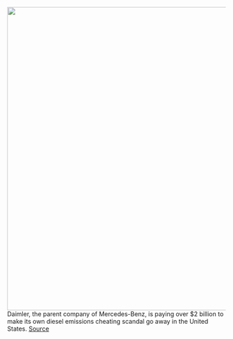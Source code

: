 <img src='https://cdn.vox-cdn.com/thumbor/lHwcWUA-cFxYrTGH7gPJ5s6loIY=/0x0:2040x1360/1200x800/filters:focal(857x517:1183x843)/cdn.vox-cdn.com/uploads/chorus_image/image/67200271/akrales_180329_2351_1492.0.jpg' width='700px' /><br/>
Daimler, the parent company of Mercedes-Benz, is paying over $2 billion to make its own diesel emissions cheating scandal go away in the United States.
<a href='https://www.theverge.com/2020/8/13/21367768/daimler-diesel-emissions-cheating-scandal-settlement-us-amount'> Source <a/>